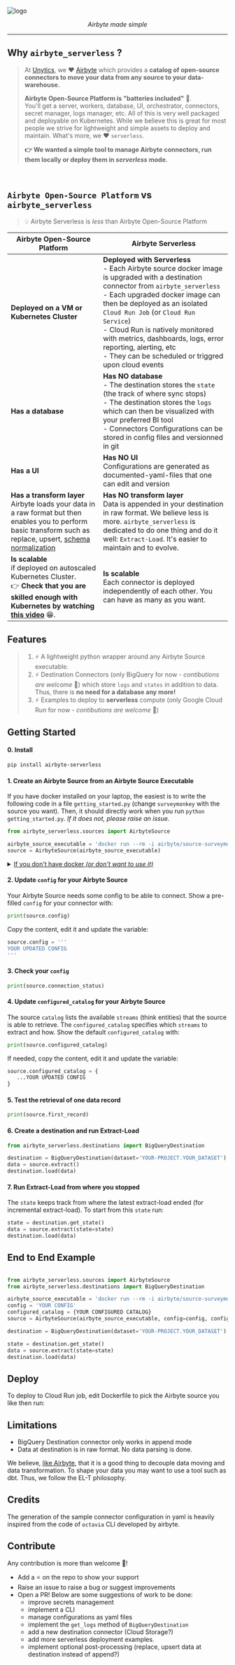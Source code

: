 
![logo](https://github.com/unytics/airbyte_serverless/assets/111615732/c922cc30-9391-4d42-8aff-8b2b4c68bd29)


<p align="center">
    <em>Airbyte made simple</em>
</p>

---

## Why `airbyte_serverless` ?

> At [Unytics](https://www.linkedin.com/company/unytics/), we ❤️ [Airbyte](https://airbyte.com/) which provides a **catalog of open-source connectors to move your data from any source to your data-warehouse.**
>
> **Airbyte Open-Source Platform is "batteries included"** 🔋.<br>You'll get a server, workers, database, UI, orchestrator, connectors, secret manager, logs manager, etc. All of this is very well packaged and deployable on Kubernetes.
> While we believe this is great for most people we strive for lightweight and simple assets to deploy and maintain. What's more, we ❤️ `serverless`.
>
> **👉 We wanted a simple tool to manage Airbyte connectors, run them locally or deploy them in *serverless* mode.**

<br>

## `Airbyte Open-Source Platform` vs `airbyte_serverless`

> 💡 Airbyte Serverless is *less* than Airbyte Open-Source Platform

| Airbyte Open-Source Platform    | Airbyte Serverless |
| -------- | ------- |
| **Deployed on a VM or Kubernetes Cluster**  | **Deployed with Serverless**<br>- Each Airbyte source docker image is upgraded with a destination connector from `airbyte_serverless`<br>- Each upgraded docker image can then be deployed as an isolated `Cloud Run Job` (or `Cloud Run Service`)<br>- Cloud Run is natively monitored with metrics, dashboards, logs, error reporting, alerting, etc<br>- They can be scheduled or triggred upon cloud events  |
| **Has a database**  | **Has NO database**<br>- The destination stores the `state` (the track of where sync stops)<br>- The destination stores the `logs` which can then be visualized with your preferred BI tool <br>- Connectors Configurations can be stored in config files and versionned in git |
| **Has a UI** | **Has NO UI**<br>Configurations are generated as documented-yaml-files that one can edit and version |
| **Has a transform layer**<br>Airbyte loads your data in a raw format but then enables you to perform basic transform such as replace, upsert, [schema normalization](https://docs.airbyte.com/understanding-airbyte/basic-normalization/)   | **Has NO transform layer**<br>Data is appended in your destination in raw format. We believe less is more. `airbyte_serverless` is dedicated to do one thing and do it well: `Extract-Load`. It's easier to maintain and to evolve. |
| **Is scalable**<br>if deployed on autoscaled Kubernetes Cluster.<br>👉 **Check that you are skilled enough with Kubernetes by watching [this video](https://www.youtube.com/watch?v=9wvEwPLcLcA)** 😁. | **Is scalable**<br>Each connector is deployed independently of each other. You can have as many as you want. |




## Features

> 1. ⚡ A lightweight python wrapper around any Airbyte Source executable.
> 2. ⚡ Destination Connectors (only BigQuery for now - *contibutions are welcome* 🤗) which store `logs` and `states` in addition to data. Thus, there is **no need for a database any more!**
> 3. ⚡ Examples to deploy to **serverless** compute (only Google Cloud Run for now - *contibutions are welcome* 🤗)



## Getting Started

#### 0. Install

```bash
pip install airbyte-serverless
```

#### 1. Create an Airbyte Source from an Airbyte Source Executable

If you have docker installed on your laptop, the easiest is to write the following code in a file `getting_started.py` (change `surveymonkey` with the source you want). Then, it should directly work when you run `python getting_started.py`. *If it does not, please raise an issue.*


```python
from airbyte_serverless.sources import AirbyteSource

airbyte_source_executable = 'docker run --rm -i airbyte/source-surveymonkey:latest'
source = AirbyteSource(airbyte_source_executable)
```

<details>
  <summary><u>If you don't have docker <i>(or don't want to use it)</i></u></summary>

>  It is also possible to clone airbyte repo and install a python source connector:
>
>  1. Clone the repo
>  2. Go to the directory of the connector: `cd airbyte-integrations/connectors/source-surveymonkey`
>  3. Install the python connector `pip install -r requirements.txt`
>  4. Create here the file `getting_started.py` and set `airbyte_source_executable = 'python main.py'`
>  5. You can now run `python getting_started.py` it then should also work. *If it does not, please raise an issue.*
</details>


#### 2. Update `config` for your Airbyte Source

Your Airbyte Source needs some config to be able to connect. Show a pre-filled `config` for your connector with:

```python
print(source.config)
```

Copy the content, edit it and update the variable:

```python
source.config = '''
YOUR UPDATED CONFIG
'''
```


#### 3. Check your `config`

```python
print(source.connection_status)
```


#### 4. Update `configured_catalog` for your Airbyte Source

The source `catalog` lists the available `streams` (think entities) that the source is able to retrieve. The `configured_catalog` specifies which `streams` to extract and how. Show the default `configured_catalog` with:

```python
print(source.configured_catalog)
```

If needed, copy the content, edit it and update the variable:

```python
source.configured_catalog = {
   ...YOUR UPDATED CONFIG
}
```


#### 5. Test the retrieval of one data record

```python
print(source.first_record)
```

#### 6. Create a destination and run Extract-Load

```python
from airbyte_serverless.destinations import BigQueryDestination

destination = BigQueryDestination(dataset='YOUR-PROJECT.YOUR_DATASET')
data = source.extract()
destination.load(data)
```


#### 7. Run Extract-Load from where you stopped

The `state` keeps track from where the latest extract-load ended (for incremental extract-load).
To start from this `state` run:

```python
state = destination.get_state()
data = source.extract(state=state)
destination.load(data)
```


## End to End Example

```python

from airbyte_serverless.sources import AirbyteSource
from airbyte_serverless.destinations import BigQueryDestination

airbyte_source_executable = 'docker run --rm -i airbyte/source-surveymonkey:latest'
config = 'YOUR CONFIG'
configured_catalog = {YOUR CONFIGURED CATALOG}
source = AirbyteSource(airbyte_source_executable, config=config, configured_catalog=configured_catalog)

destination = BigQueryDestination(dataset='YOUR-PROJECT.YOUR_DATASET')

state = destination.get_state()
data = source.extract(state=state)
destination.load(data)
```




## Deploy

To deploy to Cloud Run job, edit Dockerfile to pick the Airbyte source you like then run:



## Limitations

- BigQuery Destination connector only works in append mode
- Data at destination is in raw format. No data parsing is done.

We believe, [like Airbyte](https://docs.airbyte.com/understanding-airbyte/basic-normalization), that it is a good thing to decouple data moving and data transformation. To shape your data you may want to use a tool such as dbt. Thus, we follow the EL-T philosophy.


## Credits

The generation of the sample connector configuration in yaml is heavily inspired from the code of `octavia` CLI developed by airbyte.


## Contribute

Any contribution is more than welcome 🤗!
- Add a ⭐ on the repo to show your support
- Raise an issue to raise a bug or suggest improvements
- Open a PR! Below are some suggestions of work to be done:
  - improve secrets management
  - implement a CLI
  - manage configurations as yaml files
  - implement the `get_logs` method of `BigQueryDestination`
  - add a new destination connector (Cloud Storage?)
  - add more serverless deployment examples.
  - implement optional post-processing (replace, upsert data at destination instead of append?)
